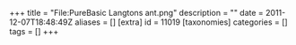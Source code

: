 +++
title = "File:PureBasic Langtons ant.png"
description = ""
date = 2011-12-07T18:48:49Z
aliases = []
[extra]
id = 11019
[taxonomies]
categories = []
tags = []
+++


